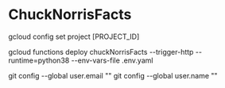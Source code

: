 # ChuckNorrisFacts

gcloud config set project [PROJECT_ID]

gcloud functions deploy chuckNorrisFacts --trigger-http --runtime=python38 --env-vars-file .env.yaml

git config --global user.email ""
git config --global user.name ""